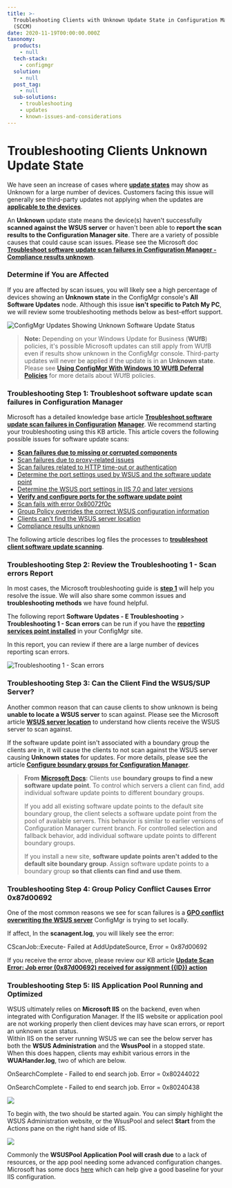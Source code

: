 ```yaml
---
title: >-
  Troubleshooting Clients with Unknown Update State in Configuration Manager
  (SCCM)
date: 2020-11-19T00:00:00.000Z
taxonomy:
  products:
    - null
  tech-stack:
    - configmgr
  solution:
    - null
  post_tag:
    - null
  sub-solutions:
    - troubleshooting
    - updates
    - known-issues-and-considerations
---
```


# Troubleshooting Clients Unknown Update State

We have seen an increase of cases where [**update states**](https://patchmypc.com/how-to-view-applicability-rules-and-troubleshoot-detection-states-for-third-party-updates#topic1) may show as Unknown for a large number of devices. Customers facing this issue will generally see third-party updates not applying when the updates are [**applicable to the devices**](../../how-to-view-applicability-rules-and-troubleshoot-detection-states-for-third-party-updates/).

An **Unknown** update state means the device(s) haven't successfully **scanned against the WSUS server** or haven't been able to **report the scan results to the Configuration Manager site**. There are a variety of possible causes that could cause scan issues. Please see the Microsoft doc [**Troubleshoot software update scan failures in Configuration Manager - Compliance results unknown**](https://docs.microsoft.com/en-us/troubleshoot/mem/configmgr/troubleshoot-software-update-scan-failures#compliance-results-unknown).

### Determine if You are Affected

If you are affected by scan issues, you will likely see a high percentage of devices showing an **Unknown state** in the ConfigMgr console's **All Software Updates** node. Although this issue **isn't specific to Patch My PC**, we will review some troubleshooting methods below as best-effort support.

![ConfigMgr Updates Showing Unknown Software Update Status](../../_images/ConfigMgr-Updates-Showing-Unknown-Software-Update-Status.png)

> **Note:** Depending on your Windows Update for Business (**WUfB**) policies, it's possible Microsoft updates can still apply from WUfB even if results show unknown in the ConfigMgr console. Third-party updates will never be applied if the update is in an **Unknown state**. Please see [**Using ConfigMgr With Windows 10 WUfB Deferral Policies**](https://techcommunity.microsoft.com/t5/configuration-manager-archive/using-configmgr-with-windows-10-wufb-deferral-policies/ba-p/274278) for more details about WUfB policies.

### Troubleshooting Step 1: Troubleshoot software update scan failures in Configuration Manager

Microsoft has a detailed knowledge base article [**Troubleshoot software update scan failures in Configuration**](https://docs.microsoft.com/en-us/troubleshoot/mem/configmgr/troubleshoot-software-update-scan-failures#compliance-results-unknown) [**Manager**](https://docs.microsoft.com/en-us/troubleshoot/mem/configmgr/troubleshoot-software-update-scan-failures#compliance-results-unknown). We recommend starting your troubleshooting using this KB article. This article covers the following possible issues for software update scans:

* [**Scan failures due to missing or corrupted components**](https://docs.microsoft.com/en-us/troubleshoot/mem/configmgr/troubleshoot-software-update-scan-failures#scan-failures-due-to-missing-or-corrupted-components)
* [Scan failures due to proxy-related issues](https://docs.microsoft.com/en-us/troubleshoot/mem/configmgr/troubleshoot-software-update-scan-failures#scan-failures-due-to-proxy-related-issues)
* [Scan failures related to HTTP time-out or authentication](https://docs.microsoft.com/en-us/troubleshoot/mem/configmgr/troubleshoot-software-update-scan-failures#scan-failures-related-to-http-time-out-or-authentication)
* [Determine the port settings used by WSUS and the software update point](https://docs.microsoft.com/en-us/troubleshoot/mem/configmgr/troubleshoot-software-update-scan-failures#determine-the-port-settings-used-by-wsus-and-the-software-update-point)
* [Determine the WSUS port settings in IIS 7.0 and later versions](https://docs.microsoft.com/en-us/troubleshoot/mem/configmgr/troubleshoot-software-update-scan-failures#determine-the-wsus-port-settings-in-iis-70-and-later-versions)
* [**Verify and configure ports for the software update point**](https://docs.microsoft.com/en-us/troubleshoot/mem/configmgr/troubleshoot-software-update-scan-failures#verify-and-configure-ports-for-the-software-update-point)
* [Scan fails with error 0x80072f0c](https://docs.microsoft.com/en-us/troubleshoot/mem/configmgr/troubleshoot-software-update-scan-failures#scan-fails-with-error-0x80072f0c)
* [Group Policy overrides the correct WSUS configuration information](https://docs.microsoft.com/en-us/troubleshoot/mem/configmgr/troubleshoot-software-update-scan-failures#group-policy-overrides-the-correct-wsus-configuration-information)
* [Clients can't find the WSUS server location](https://docs.microsoft.com/en-us/troubleshoot/mem/configmgr/troubleshoot-software-update-scan-failures#clients-cant-find-the-wsus-server-location)
* [Compliance results unknown](https://docs.microsoft.com/en-us/troubleshoot/mem/configmgr/troubleshoot-software-update-scan-failures#compliance-results-unknown)

The following article describes log files the processes to [**troubleshoot client software update scanning**](https://docs.microsoft.com/en-us/troubleshoot/mem/configmgr/troubleshoot-software-update-management#troubleshoot-issues-in-step-1).

### Troubleshooting Step 2: Review the Troubleshooting 1 - Scan errors Report

In most cases, the Microsoft troubleshooting guide is [**step 1**](troubleshooting-clients-unknown-update-state.md#topic2) will help you resolve the issue. We will also share some common issues and **troubleshooting methods** we have found helpful.

The following report **Software Updates - E Troubleshooting** > **Troubleshooting 1 - Scan errors** can be run if you have the [**reporting services point installed**](https://docs.microsoft.com/en-us/mem/configmgr/core/servers/manage/configuring-reporting) in your ConfigMgr site.

In this report, you can review if there are a large number of devices reporting scan errors.

![Troubleshooting 1 - Scan errors](../../_images/Troubleshooting-1-Scan-errors.png)

### Troubleshooting Step 3: Can the Client Find the WSUS/SUP Server?

Another common reason that can cause clients to show unknown is being **unable to locate a WSUS server** to scan against. Please see the Microsoft article [**WSUS server location**](https://docs.microsoft.com/en-us/troubleshoot/mem/configmgr/track-software-update-compliance-assessment#wsus-server-location) to understand how clients receive the WSUS server to scan against.

If the software update point isn't associated with a boundary group the clients are in, it will cause the clients to not scan against the WSUS server causing **Unknown states** for updates. For more details, please see the article [**Configure boundary groups for Configuration Manager**](https://docs.microsoft.com/en-us/mem/configmgr/core/servers/deploy/configure/boundary-groups).

> **From** [**Microsoft Docs**](https://docs.microsoft.com/en-us/mem/configmgr/core/servers/deploy/configure/boundary-groups#bkmk_sup)**:** Clients use **boundary groups to find a new software update point**. To control which servers a client can find, add individual software update points to different boundary groups.
>
> If you add all existing software update points to the default site boundary group, the client selects a software update point from the pool of available servers. This behavior is similar to earlier versions of Configuration Manager current branch. For controlled selection and fallback behavior, add individual software update points to different boundary groups.
>
> If you install a new site, **software update points aren't added to the default site boundary group**. Assign software update points to a boundary group **so that clients can find and use them**.

### Troubleshooting Step 4: Group Policy Conflict Causes Error 0x87d00692

One of the most common reasons we see for scan failures is a [**GPO conflict overwriting the WSUS server**](../../job-error-0x87d00692-received-for-assignment-id-action) ConfigMgr is trying to set locally.

If affect, In the **scanagent.log**, you will likely see the error:

CScanJob::Execute- Failed at AddUpdateSource, Error = 0x87d00692

If you receive the error above, please review our KB article [**Update Scan Error: Job error (0x87d00692) received for assignment ({ID}) action**](../../job-error-0x87d00692-received-for-assignment-id-action/)

### Troubleshooting Step 5: IIS Application Pool Running and Optimized

WSUS ultimately relies on **Microsoft IIS** on the backend, even when integrated with Configuration Manager. If the IIS website or application pool are not working properly then client devices may have scan errors, or report an unknown scan status.\
Within IIS on the server running WSUS we can see the below server has both the **WSUS Administration** and the **WsusPool** in a stopped state.\
When this does happen, clients may exhibit various errors in the **WUAHander.log**, two of which are below.

OnSearchComplete - Failed to end search job. Error = 0x80244022

OnSearchComplete - Failed to end search job. Error = 0x80240438

![](../../_images/Wsus_IIS_Stopped.png)

To begin with, the two should be started again. You can simply highlight the WSUS Administration website, or the WsusPool and select **Start** from the Actions pane on the right hand side of IIS.

![](../../_images/Start-Stopped-Resources-IIS.png)

Commonly the **WSUSPool Application Pool will crash due** to a lack of resources, or the app pool needing some advanced configuration changes. Microsoft has some docs [here](https://docs.microsoft.com/en-us/troubleshoot/mem/configmgr/windows-server-update-services-best-practices#disable-recycling-and-configure-memory-limits) which can help give a good baseline for your IIS configuration.
